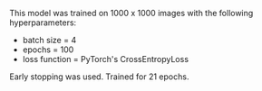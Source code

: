 This model was trained on 1000 x 1000 images with the following hyperparameters:

- batch size = 4
- epochs = 100
- loss function = PyTorch's CrossEntropyLoss

Early stopping was used. Trained for 21 epochs.
